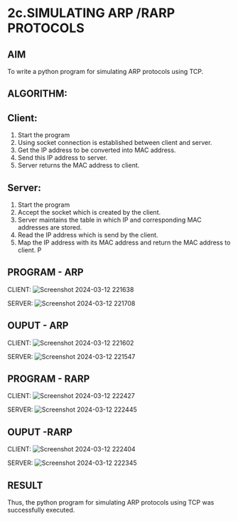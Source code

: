 # 2c.SIMULATING ARP /RARP PROTOCOLS
## AIM
To write a python program for simulating ARP protocols using TCP.
## ALGORITHM:
## Client:
1. Start the program
2. Using socket connection is established between client and server.
3. Get the IP address to be converted into MAC address.
4. Send this IP address to server.
5. Server returns the MAC address to client.
## Server:
1. Start the program
2. Accept the socket which is created by the client.
3. Server maintains the table in which IP and corresponding MAC addresses are
stored.
4. Read the IP address which is send by the client.
5. Map the IP address with its MAC address and return the MAC address to client.
P
## PROGRAM - ARP
CLIENT:
![Screenshot 2024-03-12 221638](https://github.com/arulsuriyalokeshy/2c.ARP_RARP_PROTOCOLS/assets/149130151/4ffc0246-35e2-4742-9319-c5247ac69b0d)

SERVER:
![Screenshot 2024-03-12 221708](https://github.com/arulsuriyalokeshy/2c.ARP_RARP_PROTOCOLS/assets/149130151/dfbfb0ad-103e-4f6c-ac23-6c5328281582)


## OUPUT - ARP
CLIENT:
![Screenshot 2024-03-12 221602](https://github.com/arulsuriyalokeshy/2c.ARP_RARP_PROTOCOLS/assets/149130151/86eaf2c5-c2ad-45ad-8516-94c552ad7e85)

SERVER:
![Screenshot 2024-03-12 221547](https://github.com/arulsuriyalokeshy/2c.ARP_RARP_PROTOCOLS/assets/149130151/eb0568ed-9994-4368-9642-f11c236b491c)

## PROGRAM - RARP
CLIENT:
![Screenshot 2024-03-12 222427](https://github.com/arulsuriyalokeshy/2c.ARP_RARP_PROTOCOLS/assets/149130151/4acde846-5cd1-4e89-a4b3-3a59b796d1de)


SERVER:
![Screenshot 2024-03-12 222445](https://github.com/arulsuriyalokeshy/2c.ARP_RARP_PROTOCOLS/assets/149130151/fd8ee541-3abb-4682-92da-2a9c07a6cdc8)


## OUPUT -RARP
CLIENT:
![Screenshot 2024-03-12 222404](https://github.com/arulsuriyalokeshy/2c.ARP_RARP_PROTOCOLS/assets/149130151/bd0243a5-e870-4102-9df8-2803da345df2)


SERVER:
![Screenshot 2024-03-12 222345](https://github.com/arulsuriyalokeshy/2c.ARP_RARP_PROTOCOLS/assets/149130151/c7aa1e24-2072-4c7d-9281-262a76a84698)


## RESULT
Thus, the python program for simulating ARP protocols using TCP was successfully 
executed.
